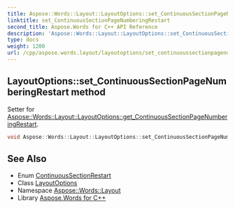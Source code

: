 ```yaml
---
title: Aspose::Words::Layout::LayoutOptions::set_ContinuousSectionPageNumberingRestart method
linktitle: set_ContinuousSectionPageNumberingRestart
second_title: Aspose.Words for C++ API Reference
description: 'Aspose::Words::Layout::LayoutOptions::set_ContinuousSectionPageNumberingRestart method. Setter for Aspose::Words::Layout::LayoutOptions::get_ContinuousSectionPageNumberingRestart in C++.'
type: docs
weight: 1200
url: /cpp/aspose.words.layout/layoutoptions/set_continuoussectionpagenumberingrestart/
---
```

## LayoutOptions::set_ContinuousSectionPageNumberingRestart method


Setter for [Aspose::Words::Layout::LayoutOptions::get_ContinuousSectionPageNumberingRestart](../get_continuoussectionpagenumberingrestart/).

```cpp
void Aspose::Words::Layout::LayoutOptions::set_ContinuousSectionPageNumberingRestart(Aspose::Words::Layout::ContinuousSectionRestart value)
```

## See Also

* Enum [ContinuousSectionRestart](../../continuoussectionrestart/)
* Class [LayoutOptions](../)
* Namespace [Aspose::Words::Layout](../../)
* Library [Aspose.Words for C++](../../../)
